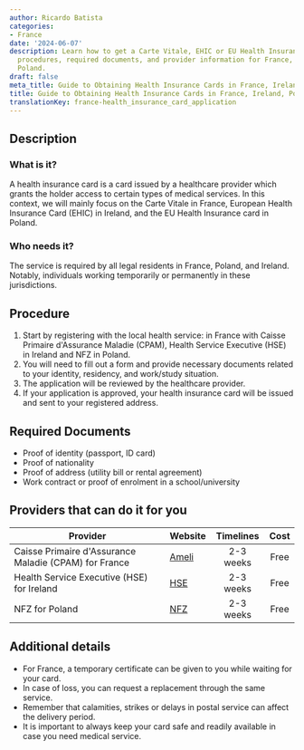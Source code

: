 ```yaml
---
author: Ricardo Batista
categories:
- France
date: '2024-06-07'
description: Learn how to get a Carte Vitale, EHIC or EU Health Insurance card. Understand
  procedures, required documents, and provider information for France, Ireland, and
  Poland.
draft: false
meta_title: Guide to Obtaining Health Insurance Cards in France, Ireland, Poland
title: Guide to Obtaining Health Insurance Cards in France, Ireland, Poland
translationKey: france-health_insurance_card_application
---
```



## Description
### What is it?
A health insurance card is a card issued by a healthcare provider which grants the holder access to certain types of medical services. In this context, we will mainly focus on the Carte Vitale in France, European Health Insurance Card (EHIC) in Ireland, and the EU Health Insurance card in Poland.
### Who needs it?
The service is required by all legal residents in France, Poland, and Ireland. Notably, individuals working temporarily or permanently in these jurisdictions.

## Procedure
1. Start by registering with the local health service: in France with Caisse Primaire d'Assurance Maladie (CPAM), Health Service Executive (HSE) in Ireland and NFZ in Poland.
2. You will need to fill out a form and provide necessary documents related to your identity, residency, and work/study situation.
3. The application will be reviewed by the healthcare provider.
4. If your application is approved, your health insurance card will be issued and sent to your registered address.

## Required Documents
- Proof of identity (passport, ID card)
- Proof of nationality
- Proof of address (utility bill or rental agreement)
- Work contract or proof of enrolment in a school/university

## Providers that can do it for you

| Provider        |     Website     |     Timelines    |       Cost      |
| --------------- | --------------- |  :-------------: | :-------------: |
| Caisse Primaire d'Assurance Maladie (CPAM) for France |  [Ameli](https://www.ameli.fr/) |      2-3 weeks      |        Free       |
| Health Service Executive (HSE) for Ireland | [HSE](https://www2.hse.ie/) | 2-3 weeks | Free |
| NFZ for Poland | [NFZ](http://www.nfz.gov.pl/) | 2-3 weeks | Free |

## Additional details
- For France, a temporary certificate can be given to you while waiting for your card.
- In case of loss, you can request a replacement through the same service.
- Remember that calamities, strikes or delays in postal service can affect the delivery period.
- It is important to always keep your card safe and readily available in case you need medical service.
